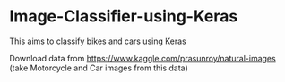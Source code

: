# Image-Classifier-using-Keras
This aims to classify bikes and cars using Keras

Download data from https://www.kaggle.com/prasunroy/natural-images (take Motorcycle and Car images from this data)
